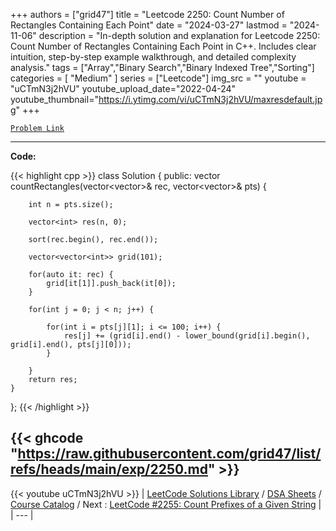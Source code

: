 
+++
authors = ["grid47"]
title = "Leetcode 2250: Count Number of Rectangles Containing Each Point"
date = "2024-03-27"
lastmod = "2024-11-06"
description = "In-depth solution and explanation for Leetcode 2250: Count Number of Rectangles Containing Each Point in C++. Includes clear intuition, step-by-step example walkthrough, and detailed complexity analysis."
tags = ["Array","Binary Search","Binary Indexed Tree","Sorting"]
categories = [
    "Medium"
]
series = ["Leetcode"]
img_src = ""
youtube = "uCTmN3j2hVU"
youtube_upload_date="2022-04-24"
youtube_thumbnail="https://i.ytimg.com/vi/uCTmN3j2hVU/maxresdefault.jpg"
+++



[`Problem Link`](https://leetcode.com/problems/count-number-of-rectangles-containing-each-point/description/)

---
**Code:**

{{< highlight cpp >}}
class Solution {
public:
    vector<int> countRectangles(vector<vector<int>>& rec, vector<vector<int>>& pts) {
        
        int n = pts.size();
        
        vector<int> res(n, 0);
        
        sort(rec.begin(), rec.end());
        
        vector<vector<int>> grid(101);
        
        for(auto it: rec) {
            grid[it[1]].push_back(it[0]);
        }
        
        for(int j = 0; j < n; j++) {
            
            for(int i = pts[j][1]; i <= 100; i++) {
                res[j] += (grid[i].end() - lower_bound(grid[i].begin(), grid[i].end(), pts[j][0]));
            }
            
        }
        return res;
    }
};
{{< /highlight >}}

{{< ghcode "https://raw.githubusercontent.com/grid47/list/refs/heads/main/exp/2250.md" >}}
---
{{< youtube uCTmN3j2hVU >}}
| [LeetCode Solutions Library](https://grid47.xyz/leetcode/) / [DSA Sheets](https://grid47.xyz/sheets/) / [Course Catalog](https://grid47.xyz/courses/) / Next : [LeetCode #2255: Count Prefixes of a Given String](https://grid47.xyz/leetcode/solution-2255-count-prefixes-of-a-given-string/) |
| --- |
